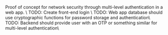 Proof of concept for network security through multi-level authentication in a web app. \\
TODO: Create front-end login \\
TODO: Web app database should use cryptographic functions for password storage and authentication\\
TODO: Backend should provide user with an OTP or something similar for multi-level authentication\\

